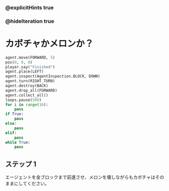 ### @explicitHints true
### @hideIteration true 
# カボチャかメロンか？ 

```python
agent.move(FORWARD, 5)
pos(0, 0, 0)
player.say("Finished")
agent.place(LEFT)
agent.inspect(AgentInspection.BLOCK, DOWN) 
agent.turn(RIGHT_TURN)
agent.destroy(BACK)
agent.drop_all(FORWARD)
agent.collect_all()
loops.pause(500)
for i in range(10):
    pass
if True: 
    pass
else: 
    pass
elif:
    pass
while True:
    pass
```

## ステップ 1
エージェントを金ブロックまで前進させ、メロンを壊しながらもカボチャはそのままにしてください。 